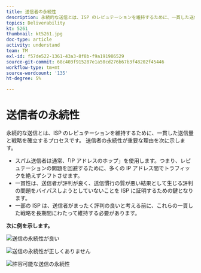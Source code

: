 ```yaml
---
title: 送信者の永続性
description: 永続的な送信とは、ISP のレピュテーションを維持するために、一貫した送信量と戦略を確立するプロセスです。
topics: Deliverability
kt: 5261
thumbnail: kt5261.jpg
doc-type: article
activity: understand
team: TM
exl-id: f57de522-1361-43a3-8f8b-f9a191986529
source-git-commit: 68c403f915287e1a50cd276b67b3f48202f45446
workflow-type: tm+mt
source-wordcount: '135'
ht-degree: 5%

---
```


# 送信者の永続性

永続的な送信とは、ISP のレピュテーションを維持するために、一貫した送信量と戦略を確立するプロセスです。 送信者の永続性が重要な理由を次に示します。

* スパム送信者は通常、「IP アドレスのホップ」を使用します。つまり、レピュテーションの問題を回避するために、多くの IP アドレス間でトラフィックを絶えずシフトさせます。
* 一貫性は、送信者が評判が良く、送信慣行の質が悪い結果として生じる評判の問題をバイパスしようとしていないことを ISP に証明するための鍵となります。
* 一部の ISP は、送信者がまったく評判の良いと考える前に、これらの一貫した戦略を長期間にわたって維持する必要があります。

**次に例を示します。**

![送信の永続性が良い](assets/Sender_Permanence_1.png)

![送信の永続性が正しくありません](assets/Sender_Permanence_2.png)

![許容可能な送信の永続性](assets/Sender_Permanence_3.png)

